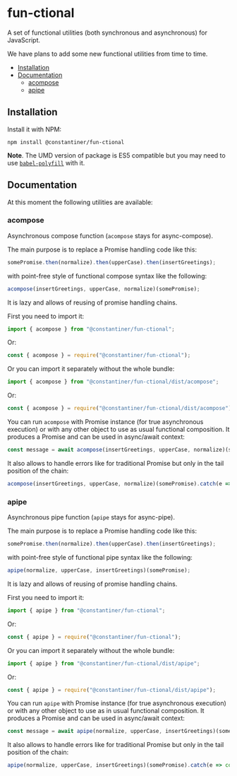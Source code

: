 # fun-ctional<!-- omit in toc -->
A set of functional utilities (both synchronous and asynchronous) for JavaScript.

We have plans to add some new functional utilities from time to time.

- [Installation](#installation)
- [Documentation](#documentation)
	- [acompose](#acompose)
	- [apipe](#apipe)

## Installation
Install it with NPM:

`npm install @constantiner/fun-ctional`

**Note**. The UMD version of package is ES5 compatible but you may need to use [`babel-polyfill`](https://babeljs.io/docs/usage/polyfill/) with it.

## Documentation
At this moment the following utilities are available:

### acompose
Asynchronous compose function (`acompose` stays for async-compose).

The main purpose is to replace a Promise handling code like this:
```JavaScript
somePromise.then(normalize).then(upperCase).then(insertGreetings);
```

with point-free style of functional compose syntax like the following:
```JavaScript
acompose(insertGreetings, upperCase, normalize)(somePromise);
```
It is lazy and allows of reusing of promise handling chains.

First you need to import it:

```JavaScript
import { acompose } from "@constantiner/fun-ctional";
```
Or:
```JavaScript
const { acompose } = require("@constantiner/fun-ctional");
```

Or you can import it separately without the whole bundle:

```JavaScript
import { acompose } from "@constantiner/fun-ctional/dist/acompose";
```
Or:
```JavaScript
const { acompose } = require("@constantiner/fun-ctional/dist/acompose");
```



You can run `acompose` with Promise instance (for true asynchronous execution) or with any other object to use as usual functional composition. It produces a Promise and can be used in async/await context:

```JavaScript
const message = await acompose(insertGreetings, upperCase, normalize)(somePromise);
```

It also allows to handle errors like for traditional Promise but only in the tail position of the chain:

```JavaScript
acompose(insertGreetings, upperCase, normalize)(somePromise).catch(e => console.error(e));
```

### apipe
Asynchronous pipe function (`apipe` stays for async-pipe).

The main purpose is to replace a Promise handling code like this:
```JavaScript
somePromise.then(normalize).then(upperCase).then(insertGreetings);
```

with point-free style of functional pipe syntax like the following:
```JavaScript
apipe(normalize, upperCase, insertGreetings)(somePromise);
```
It is lazy and allows of reusing of promise handling chains.

First you need to import it:

```JavaScript
import { apipe } from "@constantiner/fun-ctional";
```
Or:
```JavaScript
const { apipe } = require("@constantiner/fun-ctional");
```
Or you can import it separately without the whole bundle:

```JavaScript
import { apipe } from "@constantiner/fun-ctional/dist/apipe";
```
Or:
```JavaScript
const { apipe } = require("@constantiner/fun-ctional/dist/apipe");
```


You can run `apipe` with Promise instance (for true asynchronous execution) or with any other object to use as in usual functional composition. It produces a Promise and can be used in async/await context:

```JavaScript
const message = await apipe(normalize, upperCase, insertGreetings)(somePromise);
```

It also allows to handle errors like for traditional Promise but only in the tail position of the chain:

```JavaScript
apipe(normalize, upperCase, insertGreetings)(somePromise).catch(e => console.error(e));
```

